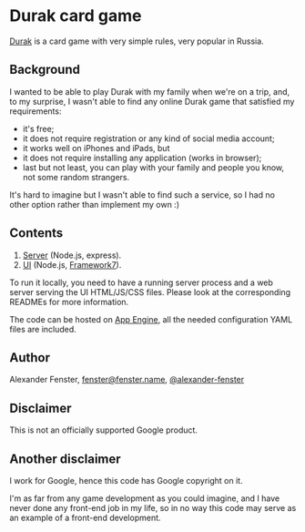 # Durak card game

[Durak](https://en.wikipedia.org/wiki/Durak) is a card game with very
simple rules, very popular in Russia.

## Background

I wanted to be able to play Durak with my family when we're on a trip,
and, to my surprise, I wasn't able to find any online Durak game that
satisfied my requirements:
- it's free;
- it does not require registration or any kind of social media account;
- it works well on iPhones and iPads, but
- it does not require installing any application (works in browser);
- last but not least, you can play with your family and people you know,
  not some random strangers.

It's hard to imagine but I wasn't able to find such a service, so I had
no other option rather than implement my own :)

## Contents

1. [Server](durak-server/) (Node.js, express).
2. [UI](durak-ui/) (Node.js, [Framework7](https://framework7.io)).

To run it locally, you need to have a running server process and a web
server serving the UI HTML/JS/CSS files. Please look at the corresponding
READMEs for more information.

The code can be hosted on [App Engine](https://cloud.google.com/appengine),
all the needed configuration YAML files are included.

## Author

Alexander Fenster, fenster@fenster.name,
[@alexander-fenster](https://github.com/alexander-fenster)

## Disclaimer

This is not an officially supported Google product.

## Another disclaimer

I work for Google, hence this code has Google copyright on it.

I'm as far from any game development as you could imagine,
and I have never done any front-end job in my life, so
in no way this code may serve as an example of a front-end
development.
